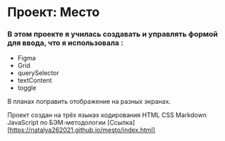 # Проект: Место

### В этом проекте я училась создавать и управлять формой для ввода, что я использовала :

* Figma
* Grid
* querySelector
* textContent
* toggle

В планах поправить отображение на разных экранах.

Проект создан на трёх языках кодирования HTML CSS Markdown JavaScript по БЭМ-методологии
[Ссылка][https://natalya262021.github.io/mesto/index.html]